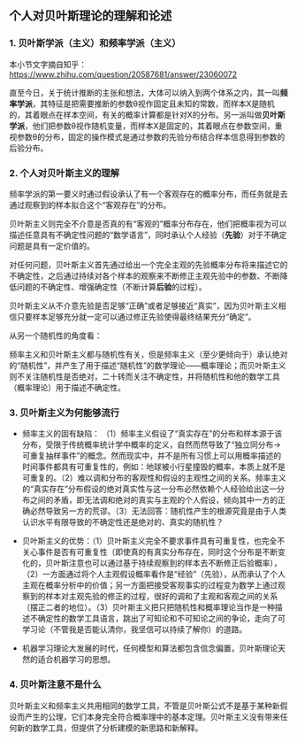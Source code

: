 ## 个人对贝叶斯理论的理解和论述

### 1. 贝叶斯学派（主义）和频率学派（主义）

本小节文字摘自知乎：[https://www.zhihu.com/question/20587681/answer/23060072
](https://www.zhihu.com/question/20587681/answer/23060072)

直至今日，关于统计推断的主张和想法，大体可以纳入到两个体系之内，其一叫**频率学派**，其特征是把需要推断的参数θ视作固定且未知的常数，而样本X是随机的，其着眼点在样本空间，有关的概率计算都是针对X的分布。另一派叫做**贝叶斯学派**，他们把参数θ视作随机变量，而样本X是固定的，其着眼点在参数空间，重视参数θ的分布，固定的操作模式是通过参数的先验分布结合样本信息得到参数的后验分布。

### 2. 个人对贝叶斯主义的理解

频率学派的第一要义时通过假设承认了有一个客观存在的概率分布，而任务就是去通过观察到的样本拟合这个“客观存在”的分布。

贝叶斯主义则完全不介意是否真的有“客观的”概率分布存在，他们把概率视为可以描述任意具有不确定性问题的“数学语言”，同时承认个人经验（**先验**）对于不确定问题是具有一定价值的。

对任何问题，贝叶斯主义首先通过给出一个完全主观的先验概率分布将来描述它的不确定性，之后通过持续对各个样本的观察来不断修正主观先验中的参数、不断降低问题的不确定性、增强确定性（不断计算**后验**的过程）。

贝叶斯主义从不介意先验是否足够“正确”或者足够接近“真实”，因为贝叶斯主义相信只要样本足够充分就一定可以通过修正先验使得最终结果充分“确定”。

从另一个随机性的角度看：

频率主义和贝叶斯主义都与随机性有关，但是频率主义（至少更倾向于）承认绝对的“随机性”，并产生了用于描述“随机性”的数学理论——概率理论；而贝叶斯主义则不关注随机性是否绝对，二十转而关注不确定性，并将随机性和他的数学工具（概率理论）用于描述不确定性。

### 3. 贝叶斯主义为何能够流行

* 频率主义的固有缺陷： （1）频率主义假设了“真实存在”的分布和样本源于该分布，受限于传统概率统计学中概率的定义，自然而然导致了“独立同分布->可重复抽样事件”的概念。然而现实中，并不是所有习惯上可以用概率描述的时间事件都具有可重复性的，例如：地球被小行星撞毁的概率，本质上就不是可重复的。（2）难以调和分布的客观性和假设的主观性之间的关系。频率主义的“真实存在”分布假设的绝对真实性与这一分布必然依赖个人经验给出这一分布之间的矛盾，即无法调和绝对的真实与主观的个人假设，倾向其中一方的正确必然导致另一方的荒谬。（3）无法回答：随机性产生的根源究竟是由于人类认识水平有限导致的不确定性还是绝对的、真实的随机性？

* 贝叶斯主义的优势：（1）贝叶斯主义完全不要求事件具有可重复性，也完全不关心事件是否有可重复性（即使真的有真实分布存在，同时这个分布是不断变化的，贝叶斯注意也可以通过基于持续观察到的样本去不断修正后验概率），（2）一方面通过将个人主观假设概率看作是“经验”（先验），从而承认了个人主观在概率分析中的价值；另一方面把接受客观事实的过程变为数学上通过观察到的样本对主观先验的修正的过程，很好的调和了主观和客观之间的关系（摆正二者的地位）。（3）贝叶斯主义把只把随机性和概率理论当作是一种描述不确定性的数学工具语言，跳出了可知论和不可知论之间的争论，走向了可学习论（不管我是否能认清你，我坚信可以持续了解你）的道路。

* 机器学习理论大发展的时代，任何模型和算法都包含信念偏置，贝叶斯理论天然的适合机器学习的思想。

### 4. 贝叶斯注意不是什么

贝叶斯主义和频率主义共用相同的数学工具，不管是贝叶斯公式不是基于某种新假设而产生的公理，它们本身完全符合概率理中的基本定理。贝叶斯主义没有带来任何新的数学工具，但提供了分析建模的新思路和新解释。